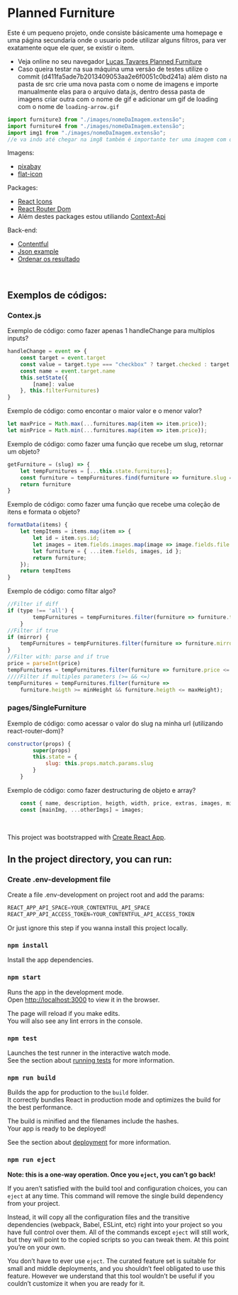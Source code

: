 # Planned Furniture
Este é um pequeno projeto, onde consiste básicamente uma homepage e uma página secundaria onde o usuario pode utilizar alguns filtros, para ver exatamente oque ele quer, se existir o item.

- Veja online no seu navegador [Lucas Tavares Planned Furniture]()
- Caso queira testar na sua máquina uma versão de testes utilize o commit (d411fa5ade7b2013409053aa2e6f0051c0bd241a) além disto na pasta de src crie uma nova pasta com o nome de imagens e importe manualmente elas para o arquivo data.js, dentro dessa pasta de imagens criar outra com o nome de gif e adicionar um gif de loading com o nome de `loading-arrow.gif`

```javascript
import furniture3 from "./images/nomeDaImagem.extensão";
import furniture4 from "./images/nomeDaImagem.extensão";
import img1 from "./images/nomeDaImagem.extensão";
//e va indo até chegar na img8 também é importante ter uma imagem com o nome de defaultBcg para ser a default
```

Imagens:
- [pixabay](https://pixabay.com/pt)
- [flat-icon](https://www.flaticon.com/)

Packages:

- [React Icons](https://www.npmjs.com/package/react-icons)
- [React Router Dom](https://www.npmjs.com/package/react-router-dom)
- Além destes packages estou utiliando [Context-Api](https://pt-br.reactjs.org/docs/context.html)

Back-end:
- [Contentful](https://www.contentful.com/)
- [Json example](https://www.contentful.com/developers/docs/concepts/data-model/)
- [Ordenar os resultado](https://www.contentful.com/developers/docs/references/content-delivery-api/#/reference/search-parameters/order)

<br />

## Exemplos de códigos:
### Contex.js

Exemplo de código: como fazer apenas 1 handleChange para multiplos inputs?
```javascript
handleChange = event => {
    const target = event.target
    const value = target.type === "checkbox" ? target.checked : target.value
    const name = event.target.name
    this.setState({
        [name]: value
    }, this.filterFurnitures)
}
```

Exemplo de código: como encontar o maior valor e o menor valor?
```javascript
let maxPrice = Math.max(...furnitures.map(item => item.price));
let minPrice = Math.min(...furnitures.map(item => item.price));
```

Exemplo de código: como fazer uma função que recebe um slug, retornar um objeto?
```javascript
getFurniture = (slug) => {
    let tempFurnitures = [...this.state.furnitures];
    const furniture = tempFurnitures.find(furniture => furniture.slug === slug)
    return furniture
}
```

Exemplo de código: como fazer uma função que recebe uma coleção de itens e formata o objeto? 
```javascript
formatData(items) {
    let tempItems = items.map(item => {
        let id = item.sys.id;
        let images = item.fields.images.map(image => image.fields.file.url);
        let furniture = { ...item.fields, images, id };
        return furniture;
    });
    return tempItems
}
```

Exemplo de código: como filtar algo? 
```javascript
//Filter if diff
if (type !== 'all') {
        tempFurnitures = tempFurnitures.filter(furniture => furniture.type === type)
    }
//Filter if true
if (mirror) {
    tempFurnitures = tempFurnitures.filter(furniture => furniture.mirror === true);
}
//Filter with: parse and if true
price = parseInt(price)
tempFurnitures = tempFurnitures.filter(furniture => furniture.price <= price);
////Filter if multiples parameters (>= && <=)
tempFurnitures = tempFurnitures.filter(furniture =>
    furniture.heigth >= minHeight && furniture.heigth <= maxHeight);

```

### pages/SingleFurniture
Exemplo de código: como acessar o valor do slug na minha url (utilizando react-router-dom)? 
```javascript
constructor(props) {
        super(props)
        this.state = {
            slug: this.props.match.params.slug
        }
    }
```

Exemplo de código: como fazer destructuring de objeto e array?
```javascript
    const { name, description, heigth, width, price, extras, images, mirror } = furniture
    const [mainImg, ...otherImgs] = images;
```

<br />

This project was bootstrapped with [Create React App](https://github.com/facebook/create-react-app).

## In the project directory, you can run:

### Create .env-development file

Create a file .env-development on project root and add the params:

```javascript
REACT_APP_API_SPACE=YOUR_CONTENTFUL_API_SPACE
REACT_APP_API_ACCESS_TOKEN=YOUR_CONTENTFUL_API_ACCESS_TOKEN
```

Or just ignore this step if you wanna install this project locally.

### `npm install`

Install the app dependencies.<br />

### `npm start`

Runs the app in the development mode.<br />
Open [http://localhost:3000](http://localhost:3000) to view it in the browser.

The page will reload if you make edits.<br />
You will also see any lint errors in the console.

### `npm test`

Launches the test runner in the interactive watch mode.<br />
See the section about [running tests](https://facebook.github.io/create-react-app/docs/running-tests) for more information.

### `npm run build`

Builds the app for production to the `build` folder.<br />
It correctly bundles React in production mode and optimizes the build for the best performance.

The build is minified and the filenames include the hashes.<br />
Your app is ready to be deployed!

See the section about [deployment](https://facebook.github.io/create-react-app/docs/deployment) for more information.

### `npm run eject`

**Note: this is a one-way operation. Once you `eject`, you can’t go back!**

If you aren’t satisfied with the build tool and configuration choices, you can `eject` at any time. This command will remove the single build dependency from your project.

Instead, it will copy all the configuration files and the transitive dependencies (webpack, Babel, ESLint, etc) right into your project so you have full control over them. All of the commands except `eject` will still work, but they will point to the copied scripts so you can tweak them. At this point you’re on your own.

You don’t have to ever use `eject`. The curated feature set is suitable for small and middle deployments, and you shouldn’t feel obligated to use this feature. However we understand that this tool wouldn’t be useful if you couldn’t customize it when you are ready for it.
